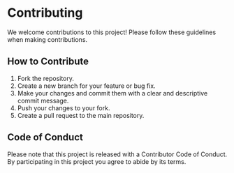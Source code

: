 # Contributing

We welcome contributions to this project! Please follow these guidelines when making contributions.

## How to Contribute

1. Fork the repository.
2. Create a new branch for your feature or bug fix.
3. Make your changes and commit them with a clear and descriptive commit message.
4. Push your changes to your fork.
5. Create a pull request to the main repository.

## Code of Conduct

Please note that this project is released with a Contributor Code of Conduct. By participating in this project you agree to abide by its terms.
